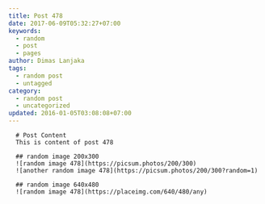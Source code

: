 ```yaml
---
title: Post 478
date: 2017-06-09T05:32:27+07:00
keywords:
  - random
  - post
  - pages
author: Dimas Lanjaka
tags:
  - random post
  - untagged
category:
  - random post
  - uncategorized
updated: 2016-01-05T03:08:08+07:00
---
```


      # Post Content
      This is content of post 478

      ## random image 200x300
      ![random image 478](https://picsum.photos/200/300)
      ![another random image 478](https://picsum.photos/200/300?random=1)

      ## random image 640x480
      ![random image 478](https://placeimg.com/640/480/any)
      